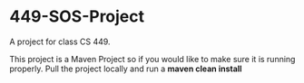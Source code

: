 # 449-SOS-Project
A project for class CS 449.


This project is a Maven Project so if you would like to make sure it is running properly. 
Pull the project locally and run a **maven clean install**

